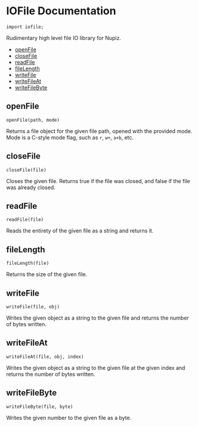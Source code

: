 
# IOFile Documentation

`import iofile;`

Rudimentary high level file IO library for Nupiz.

- [openFile](#openfile)
- [closeFile](#closefile)
- [readFile](#readfile)
- [fileLength](#filelength)
- [writeFile](#writefile)
- [writeFileAt](#writefileat)
- [writeFileByte](#writefilebyte)

## openFile

`openFile(path, mode)`

Returns a file object for the given file path, opened with the provided mode. Mode is a C-style mode flag, such as `r`, `w+`, `a+b`, etc.

## closeFile

`closeFile(file)`

Closes the given file. Returns true if the file was closed, and false if the file was already closed.

## readFile

`readFile(file)`

Reads the entirety of the given file as a string and returns it.

## fileLength

`fileLength(file)`

Returns the size of the given file.

## writeFile

`writeFile(file, obj)`

Writes the given object as a string to the given file and returns the number of bytes written.

## writeFileAt

`writeFileAt(file, obj, index)`

Writes the given object as a string to the given file at the given index and returns the number of bytes written.

## writeFileByte

`writeFileByte(file, byte)`

Writes the given number to the given file as a byte.
